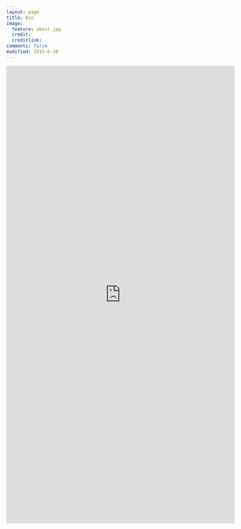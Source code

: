```yaml
---
layout: page
title: Bio
image:
  feature: about.jpg
  credit: 
  creditlink: 
comments: false
modified: 2015-6-30
---
```


<iframe src="http://kento.github.io/files/CV_kento_sato.pdf" width="600" height="1200"  toolbar="0" statusbar="0" messages="0" navpanes="0" scrolling="no" marginwidth="0" marginheight="0" frameborder="0" style="border:none;"></iframe>
